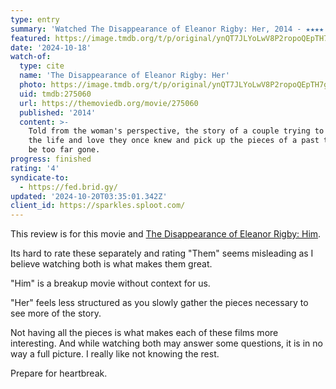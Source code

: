 ```yaml
---
type: entry
summary: 'Watched The Disappearance of Eleanor Rigby: Her, 2014 - ★★★★'
featured: https://image.tmdb.org/t/p/original/ynQT7JLYoLwV8P2ropoQEpTH7gG.jpg
date: '2024-10-18'
watch-of:
  type: cite
  name: 'The Disappearance of Eleanor Rigby: Her'
  photo: https://image.tmdb.org/t/p/original/ynQT7JLYoLwV8P2ropoQEpTH7gG.jpg
  uid: tmdb:275060
  url: https://themoviedb.org/movie/275060
  published: '2014'
  content: >-
    Told from the woman's perspective, the story of a couple trying to reclaim
    the life and love they once knew and pick up the pieces of a past that may
    be too far gone.
progress: finished
rating: '4'
syndicate-to:
  - https://fed.brid.gy/
updated: '2024-10-20T03:35:01.342Z'
client_id: https://sparkles.sploot.com/
---
```

This review is for this movie and [The Disappearance of Eleanor Rigby: Him](/watched/1729395078-the-disappearance-of-eleanor-rigby-him-2014/).

Its hard to rate these separately and rating "Them" seems misleading as I believe watching both is what makes them great.

"Him" is a breakup movie without context for us.

"Her" feels less structured as you slowly gather the pieces necessary to see more of the story.

Not having all the pieces is what makes each of these films more interesting. And while watching both may answer some questions, it is in no way a full picture. I really like not knowing the rest.

Prepare for heartbreak.
